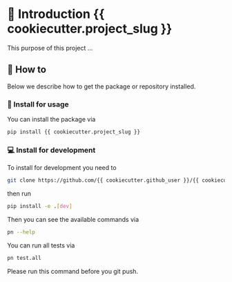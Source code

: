 # 🚪 Introduction {{ cookiecutter.project_slug }}

This purpose of this project ...

## 📙 How to

Below we describe how to get the package or repository installed.

### 🚀 Install for usage

You can install the package via

```bash
pip install {{ cookiecutter.project_slug }}
```

### 💻 Install for development

To install for development you need to

```bash
git clone https://github.com/{{ cookiecutter.github_user }}/{{ cookiecutter.project_slug }}.git
```

then run

```bash
pip install -e .[dev]
```

Then you can see the available commands via

```bash
pn --help
```

You can run all tests via

```bash
pn test.all
```

Please run this command before you git push.
